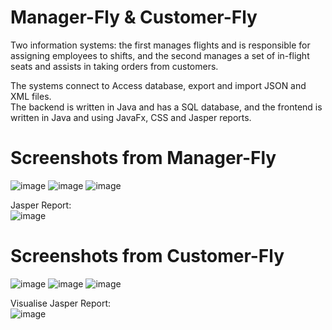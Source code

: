 # Manager-Fly & Customer-Fly
Two information systems: the first manages flights and is responsible for assigning employees to shifts, and the second manages a set of in-flight seats and assists in taking orders from customers.

The systems connect to Access database, export and import JSON and XML files. <br>
The backend is written in Java and has a SQL database, and the frontend is written in Java and using JavaFx, CSS and Jasper reports.

# Screenshots from Manager-Fly
![image](https://user-images.githubusercontent.com/84779407/157034863-a492dabf-9354-41e2-abf0-5037e9170b85.png)
![image](https://user-images.githubusercontent.com/84779407/157035068-3fb9acec-9f2a-4d33-a72d-c83ef03f70c4.png)
![image](https://user-images.githubusercontent.com/84779407/157035234-2900e30d-7159-45c5-818d-c0a48d92e830.png)


Jasper Report: <br>
![image](https://user-images.githubusercontent.com/84779407/157035312-1c149df4-be38-4576-af70-d2cbd9be3a98.png)



# Screenshots from Customer-Fly
![image](https://user-images.githubusercontent.com/84779407/157035505-1639dce0-f8ee-4d01-963e-226333eed084.png)
![image](https://user-images.githubusercontent.com/84779407/157035556-aa6e91be-1401-4d5a-bad4-09f8c333342d.png)
![image](https://user-images.githubusercontent.com/84779407/157035654-9bc1196b-71a0-4ee6-a23b-802ef2a8e18c.png)

Visualise Jasper Report: <br>
![image](https://user-images.githubusercontent.com/84779407/157035732-fe9cc19f-366f-4b8a-8259-dca92385a4d1.png)

